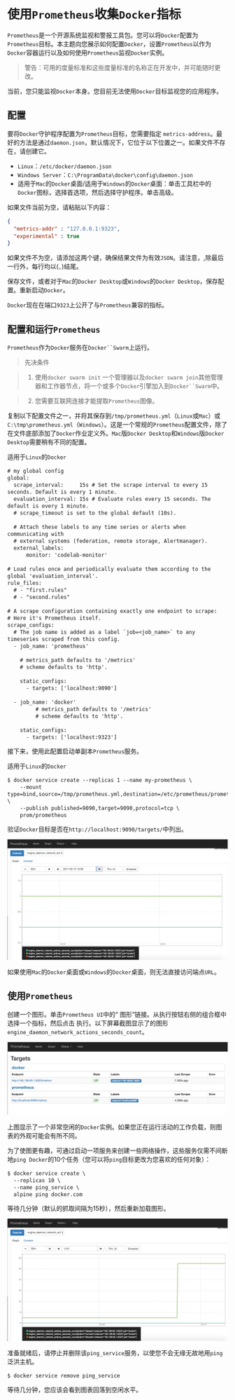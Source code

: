# 使用`Prometheus`收集`Docker`指标

`Prometheus`是一个开源系统监视和警报工具包。您可以将`Docker`配置为`Prometheus`目标。本主题向您展示如何配置`Docker`，设置`Prometheus`以作为`Docker`容器运行以及如何使用`Prometheus`监视`Docker`实例。

> 警告：可用的度量标准和这些度量标准的名称正在开发中，并可能随时更改。

当前，您只能监视`Docker`本身。您目前无法使用`Docker`目标监视您的应用程序。

## 配置
要将`Docker`守护程序配置为`Prometheus`目标，您需要指定 `metrics-address`。最好的方法是通过`daemon.json`，默认情况下，它位于以下位置之一。如果文件不存在，请创建它。

- `Linux`：`/etc/docker/daemon.json`
- `Windows Server`：`C:\ProgramData\docker\config\daemon.json`
- 适用于`Mac`的`Docker`桌面/适用于`Windows`的`Docker`桌面：单击工具栏中的`Docker`图标，选择首选项，然后选择守护程序。单击高级。

如果文件当前为空，请粘贴以下内容：
```json
{
  "metrics-addr" : "127.0.0.1:9323",
  "experimental" : true
}
```

如果文件不为空，请添加这两个键，确保结果文件为有效`JSON`。请注意，,除最后一行外，每行均以(`,`)结尾。

保存文件，或者对于`Mac`的`Docker Desktop`或`Windows`的`Docker Desktop`，保存配置。重新启动`Docker`。

`Docker`现在在端口`9323`上公开了与`Prometheus`兼容的指标。

## 配置和运行`Prometheus`
`Prometheus`作为`Docker`服务在`Docker``Swarm`上运行。

> 先决条件

> 1. 使用`docker swarm init` 一个管理器以及`docker swarm join`其他管理器和工作器节点，将一个或多个`Docker`引擎加入到`Docker``Swarm`中。

> 2. 您需要互联网连接才能提取`Prometheus`图像。

复制以下配置文件之一，并将其​​保存到`/tmp/prometheus.yml`（`Linux`或`Mac`）或`C:\tmp\prometheus.yml`（`Windows`）。这是一个常规的`Prometheus`配置文件，除了在文件底部添加了`Docker`作业定义外。`Mac`版`Docker Desktop`和`Windows`版`Docker Desktop`需要稍有不同的配置。

适用于`Linux`的`Docker`
```shell
# my global config
global:
  scrape_interval:     15s # Set the scrape interval to every 15 seconds. Default is every 1 minute.
  evaluation_interval: 15s # Evaluate rules every 15 seconds. The default is every 1 minute.
  # scrape_timeout is set to the global default (10s).

  # Attach these labels to any time series or alerts when communicating with
  # external systems (federation, remote storage, Alertmanager).
  external_labels:
      monitor: 'codelab-monitor'

# Load rules once and periodically evaluate them according to the global 'evaluation_interval'.
rule_files:
  # - "first.rules"
  # - "second.rules"

# A scrape configuration containing exactly one endpoint to scrape:
# Here it's Prometheus itself.
scrape_configs:
  # The job name is added as a label `job=<job_name>` to any timeseries scraped from this config.
  - job_name: 'prometheus'

    # metrics_path defaults to '/metrics'
    # scheme defaults to 'http'.

    static_configs:
      - targets: ['localhost:9090']

  - job_name: 'docker'
         # metrics_path defaults to '/metrics'
         # scheme defaults to 'http'.

    static_configs:
      - targets: ['localhost:9323']
```
接下来，使用此配置启动单副本`Prometheus`服务。

适用于`Linux`的`Docker`
```shell
$ docker service create --replicas 1 --name my-prometheus \
    --mount type=bind,source=/tmp/prometheus.yml,destination=/etc/prometheus/prometheus.yml \
    --publish published=9090,target=9090,protocol=tcp \
    prom/prometheus
```
验证`Docker`目标是否在`http://localhost:9090/targets/`中列出。

![](images/prometheus-graph_idle.png)

如果使用`Mac`的`Docker`桌面或`Windows`的`Docker`桌面，则无法直接访问端点`URL`。

## 使用`Prometheus` 
创建一个图形。单击`Prometheus UI`中的“ 图形”链接。从执行按钮右侧的组合框中选择一个指标，然后点击 执行。以下屏幕截图显示了的图形 `engine_daemon_network_actions_seconds_count`。

![](images/prometheus-targets.png)

上图显示了一个非常空闲的`Docker`实例。如果您正在运行活动的工作负载，则图表的外观可能会有所不同。

为了使图更有趣，可通过启动一项服务来创建一些网络操作，这些服务仅需不间断地`ping Docker`的10个任务（您可以将`ping`目标更改为您喜欢的任何对象）：
```shell
$ docker service create \
  --replicas 10 \
  --name ping_service \
  alpine ping docker.com
```
等待几分钟（默认的抓取间隔为15秒），然后重新加载图形。

![](images/prometheus-graph_load.png)

准备就绪后，请停止并删除该`ping_service`服务，以使您不会无缘无故地用`ping`泛洪主机。
```shell
$ docker service remove ping_service
```
等待几分钟，您应该会看到图表回落到空闲水平。
